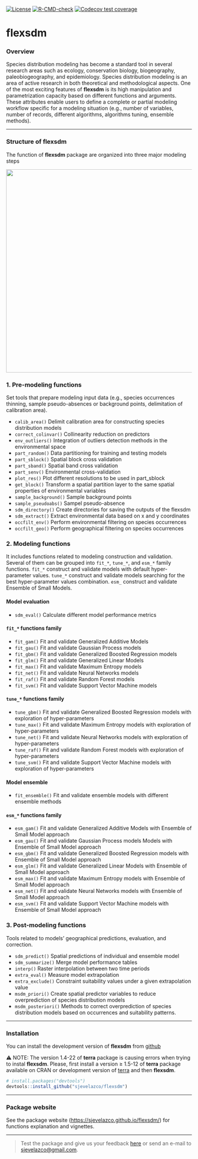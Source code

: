 [![License](https://img.shields.io/badge/license-GPL%20%28%3E=%203%29-lightgrey.svg?style=flat)](http://www.gnu.org/licenses/gpl-3.0.html)
[![R-CMD-check](https://github.com/sjevelazco/flexsdm/actions/workflows/R-CMD-check.yaml/badge.svg)](https://github.com/sjevelazco/flexsdm/actions/workflows/R-CMD-check.yaml)
[![Codecov test coverage](https://codecov.io/gh/sjevelazco/flexsdm/branch/main/graph/badge.svg?token=UT1UB0TWSV)](https://codecov.io/gh/sjevelazco/flexsdm)

# flexsdm

### Overview 
Species distribution modeling has become a standard tool in several research areas such as ecology, conservation biology, biogeography, paleobiogeography, and epidemiology. Species distribution modeling is an area of active research in both theoretical and methodological aspects. One of the most exciting features of **flexsdm** is its high manipulation and parametrization capacity based on different functions and arguments. These attributes enable users to define a complete or partial modeling workflow specific for a modeling situation (e.g., number of variables, number of records, different algorithms, algorithms tuning, ensemble methods).

--- ---
### Structure of flexsdm
The function of **flexsdm** package are organized into three major modeling steps



<a href='https://sjevelazco.github.io/flexsdm'><img src="https://raw.githubusercontent.com/sjevelazco/flexsdm/main/man/figures/flexsdm_figure1.svg" align="centre" height="550"/></a>

### 1. Pre-modeling functions 
Set tools that prepare modeling input data (e.g., species occurrences thinning, sample pseudo-absences or background points, delimitation of calibration area). 

* `calib_area()` Delimit calibration area for constructing species distribution models
* `correct_colinvar()` Collinearity reduction on predictors
* `env_outliers()` Integration of outliers detection methods in the environmental space
* `part_random()` Data partitioning for training and testing models
* `part_sblock()` Spatial block cross validation
* `part_sband()` Spatial band cross validation
* `part_senv()` Environmental cross-validation
* `plot_res()` Plot different resolutions to be used in part_sblock
* `get_block()` Transform a spatial partition layer to the same spatial properties of environmental variables
* `sample_background()` Sample background points
* `sample_pseudoabs()` Sampel pseudo-absence 
* `sdm_directory()` Create directories for saving the outputs of the flexsdm
* `sdm_extract()` Extract environmental data based on x and y coordinates
* `occfilt_env()` Perform environmental filtering on species occurrences
* `occfilt_geo()` Perform geographical filtering on species occurrences


### 2. Modeling functions 
It includes functions related to modeling construction and validation. Several of them can be grouped into `fit_*`, `tune_*`, and `esm_*` family functions. `fit_*` construct and validate models with default hyper-parameter values. `tune_*` construct and validate models searching for the best hyper-parameter values combination. `esm_` construct and validate Ensemble of Small Models.

#### Model evaluation
* `sdm_eval()` Calculate different model performance metrics

#### `fit_*` functions family
* `fit_gam()` Fit and validate Generalized Additive Models
* `fit_gau()` Fit and validate Gaussian Process models
* `fit_gbm()` Fit and validate Generalized Boosted Regression models
* `fit_glm()` Fit and validate Generalized Linear Models
* `fit_max()` Fit and validate Maximum Entropy models
* `fit_net()` Fit and validate Neural Networks models
* `fit_raf()` Fit and validate Random Forest models
* `fit_svm()` Fit and validate Support Vector Machine models

#### `tune_*` functions family
* `tune_gbm()` Fit and validate Generalized Boosted Regression models with exploration of 
hyper-parameters
* `tune_max()` Fit and validate Maximum Entropy models with exploration of hyper-parameters
* `tune_net()` Fit and validate Neural Networks models with exploration of hyper-parameters
* `tune_raf()` Fit and validate Random Forest models with exploration of hyper-parameters
* `tune_svm()` Fit and validate Support Vector Machine models with exploration of hyper-parameters

#### Model ensemble
* `fit_ensemble()` Fit and validate ensemble models with different ensemble methods

#### `esm_*` functions family
* `esm_gam()` Fit and validate Generalized Additive Models with Ensemble of Small Model approach
* `esm_gau()` Fit and validate Gaussian Process models Models with Ensemble of Small Model approach
* `esm_gbm()` Fit and validate Generalized Boosted Regression models with Ensemble of Small 
Model approach
* `esm_glm()` Fit and validate Generalized Linear Models with Ensemble of Small Model approach
* `esm_max()` Fit and validate Maximum Entropy models with Ensemble of Small Model approach
* `esm_net()` Fit and validate Neural Networks models with Ensemble of Small Model approach
* `esm_svm()` Fit and validate Support Vector Machine models with Ensemble of Small Model 
approach

### 3. Post-modeling functions
Tools related to models’ geographical predictions, evaluation, and correction. 

* `sdm_predict()` Spatial predictions of individual and ensemble model
* `sdm_summarize()` Merge model performance tables
* `interp()` Raster interpolation between two time periods
* `extra_eval()` Measure model extrapolation
* `extra_exclude()` Constraint suitability values under a given extrapolation value
* `msdm_priori()` Create spatial predictor variables to reduce overprediction of species distribution models
* `msdm_posteriori()` Methods to correct overprediction of species distribution models based on occurrences and suitability patterns.

-- ---
### Installation
You can install the development version of **flexsdm** from
[github](https://github.com/sjevelazco/flexsdm)

:warning: 
NOTE: The version 1.4-22 of **terra** package is causing errors when trying to instal **flexsdm**. 
Please, first install a version ≥ 1.5-12 of **terra** package available on CRAN or development version of [terra](https://github.com/rspatial/terra) and then **flexsdm**.

``` r
# install.packages("devtools")
devtools::install_github("sjevelazco/flexsdm")
```

--- ---
### Package website

See the package website (<https://sjevelazco.github.io/flexsdm/>) for functions explanation and vignettes.

--- ---
> Test the package and give us your feedback [here](https://github.com/sjevelazco/flexsdm/issues) or send an e-mail to sjevelazco@gmail.com.

